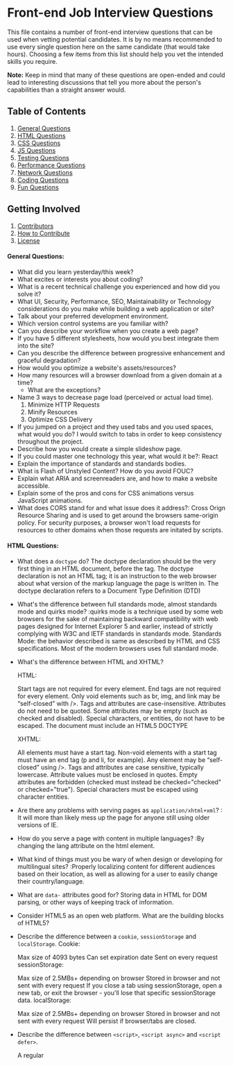 # Front-end Job Interview Questions

This file contains a number of front-end interview questions that can be used when vetting potential candidates. It is by no means recommended to use every single question here on the same candidate (that would take hours). Choosing a few items from this list should help you vet the intended skills you require.

**Note:** Keep in mind that many of these questions are open-ended and could lead to interesting discussions that tell you more about the person's capabilities than a straight answer would.

## Table of Contents

  1. [General Questions](#general-questions)
  1. [HTML Questions](#html-questions)
  1. [CSS Questions](#css-questions)
  1. [JS Questions](#js-questions)
  1. [Testing Questions](#testing-questions)
  1. [Performance Questions](#performance-questions)
  1. [Network Questions](#network-questions)
  1. [Coding Questions](#coding-questions)
  1. [Fun Questions](#fun-questions)

## Getting Involved

  1. [Contributors](#contributors)
  1. [How to Contribute](https://github.com/h5bp/Front-end-Developer-Interview-Questions/blob/master/CONTRIBUTING.md)
  1. [License](https://github.com/h5bp/Front-end-Developer-Interview-Questions/blob/master/LICENSE.md)

#### General Questions:

* What did you learn yesterday/this week?
* What excites or interests you about coding?
* What is a recent technical challenge you experienced and how did you solve it?
* What UI, Security, Performance, SEO, Maintainability or Technology considerations do you make while building a web application or site?
* Talk about your preferred development environment.
* Which version control systems are you familiar with?
* Can you describe your workflow when you create a web page?
* If you have 5 different stylesheets, how would you best integrate them into the site?
* Can you describe the difference between progressive enhancement and graceful degradation?
* How would you optimize a website's assets/resources?
* How many resources will a browser download from a given domain at a time?
  * What are the exceptions?
* Name 3 ways to decrease page load (perceived or actual load time).
  1. Minimize HTTP Requests
  2. Minify Resources
  3. Optimize CSS Delivery
* If you jumped on a project and they used tabs and you used spaces, what would you do?
  I would switch to tabs in order to keep consistency throughout the project. 
* Describe how you would create a simple slideshow page.
* If you could master one technology this year, what would it be?:
  React
* Explain the importance of standards and standards bodies.
* What is Flash of Unstyled Content? How do you avoid FOUC?
* Explain what ARIA and screenreaders are, and how to make a website accessible.
* Explain some of the pros and cons for CSS animations versus JavaScript animations.
* What does CORS stand for and what issue does it address?:
  Cross Orign Resource Sharing and is used to get around the browsers same-origin policy. For security purposes, a browser won't load requests for resources to other domains when those requests are initated by scripts.

#### HTML Questions:

* What does a `doctype` do?
	The doctype declaration should be the very first thing in an HTML document, before the tag. The doctype declaration is not an HTML     tag; it is an instruction to the web browser about what version of the markup language the page is written in. The doctype declaration  refers to a Document Type Definition (DTD)
  
* What's the difference between full standards mode, almost standards mode and quirks mode?
		:quirks mode is a technique used by some web browsers for the sake of maintaining backward compatibility with web pages designed for Internet Explorer 5 and earlier, instead of strictly complying with W3C and IETF standards in standards mode. Standards Mode: the behavior described is same as described by HTML and CSS specifications. Most of the modern browsers uses full standard mode.
  
* What's the difference between HTML and XHTML?
  
	HTML:

	Start tags are not required for every element.
	End tags are not required for every element.
	Only void elements such as br, img, and link may be “self-closed” with />.
	Tags and attributes are case-insensitive.
	Attributes do not need to be quoted.
	Some attributes may be empty (such as checked and disabled).
	Special characters, or entities, do not have to be escaped.
	The document must include an HTML5 DOCTYPE

	XHTML:

	All elements must have a start tag.
	Non-void elements with a start tag must have an end tag (p and li, for example).
	Any element may be “self-closed” using />.
	Tags and attributes are case sensitive, typically lowercase.
	Attribute values must be enclosed in quotes.
	Empty attributes are forbidden (checked must instead be checked="checked" or checked="true").
	Special characters must be escaped using character entities. 
  
* Are there any problems with serving pages as `application/xhtml+xml`?
  : It will more than likely mess up the page for anyone still using older versions of IE.
  
* How do you serve a page with content in multiple languages?
  :By changing the lang attribute on the html element.
  
* What kind of things must you be wary of when design or developing for multilingual sites?
  :Properly localizing content for different audiences based on their location, as well as allowing for a user to easily change their country/language.

* What are `data-` attributes good for?
 	Storing data in HTML for DOM parsing, or other ways of keeping track of information.

* Consider HTML5 as an open web platform. What are the building blocks of HTML5?
	<article>
	<aside>
	<audio>
	<canvas>
	<figcaption>
	<figure>
	<footer>
	<header>
	<hgroup>
	<output>
	<section>
	<video>

* Describe the difference between a `cookie`, `sessionStorage` and `localStorage`.
	Cookie:

	Max size of 4093 bytes
	Can set expiration date
	Sent on every request
	sessionStorage:

	Max size of 2.5MBs+ depending on browser
	Stored in browser and not sent with every request
	If you close a tab using sessionStorage, open a new tab, or exit the browser - you'll lose that specific sessionStorage data.
	localStorage:

	Max size of 2.5MBs+ depending on browser
	Stored in browser and not sent with every request
	Will persist if browser/tabs are closed.

* Describe the difference between `<script>`, `<script async>` and `<script defer>`.

 	A regular <script> tag will block rendering of the page, and the page will not continue to load until the script finishes.

	<script async> will run the script asynchronously, meaning that it will not block rendering, but will run as soon as the script is available. This is usually intended for CDN files, or other such files, which do not change the page structure.

	<script defer> will defer the script to run after the page is done parsing and before an onload event.
  
* Why is it generally a good idea to position CSS `<link>`s between `<head></head>` and JS `<script>`s just before `</body>`? Do you know any exceptions?
	You usually put the <link> tags in between the <head> to prevent Flash of Unstyled Content which gives the user something to look at while the rest of the page is being parsed.

	Since Javascript blocks rendering by default, and the DOM and CSSOM construction can be also be delayed, it is usually best to keep scripts at the bottom of the page.

	Exceptions are if you grab the scripts asynchronously, or at least defer them to the end of the page.
  
* What is progressive rendering?
	With HTML progressive rendering is chunking the HTML into separate bits and loading each block as it's finished. Usually, the backend code loads the HTML at once, but if you flush after finishing one part of the structure, it can be rendered immediately to the page.

* Why you would use a `srcset` attribute in an image tag? Explain the process the browser uses when evaluating the content of this attribute.
	In short, Srcset is a new attribute which allows you to specify different kind of images for different screen-sizes/orientation/display-types. The usage is really simple, you just provide a lot of different images separating them with a comma like this: <img src="image.jpg" alt="image" srcset="<img> <descriptor>, ..., <img_n> <descriptor_n>">.
  
* Have you used different HTML templating languages before?
	Nope

#### CSS Questions:

* What is the difference between classes and IDs in CSS?:
  Unlike the id selector, the class selector is most often used on several elements. This allows you to set a particular style for many HTML elements with the same class. The class selector uses the HTML class attribute, and is defined with a "." id is used when we have to apply CSS property to one attribute only.
  
* What's the difference between "resetting" and "normalizing" CSS? Which would you choose, and why?:
  1. resetting: CSS resets aim to remove all built-in browser styling. Standard elements like h1 - h6, p, strong, em end up looking exactly alike, having no decoration at all. You're then supposed to add all decoration yourself.
  2. normalizing: aims to make built-in browser styling consistent across browsers. Elements like h1 - h6 will appear bold, larger et cetera in a consistent way across browsers. You're then supposed to add only the difference in decoration your design needs.
  
* Describe Floats and how they work.:
  There are left, right and none for float. Each value indicates how an element should float. When float is set, each element will get out of its normal flow and will be shifted to the specified direction, until it gets its container or another floated element.
  
* Describe z-index and how stacking context is formed.
  z-index tells how elements should be stacked in a screen. Stacking context can be formed in several situations, but most famously, by a root element and positioned elements. In each stacking context, z-index will be calculated separately for its children and will stack the children in ascending order.

* Describe BFC(Block Formatting Context) and how it works.
  BFC is a part of rendering a webpage. It's used to determine from which positioning and clearing should be done. The context is created by several ways, but the most famously, by a root element, float, positioned elements.
  
* What are the various clearing techniques and which is appropriate for what context?
  
* Explain CSS sprites, and how you would implement them on a page or site.
CSS sprite is combining multiple images into a merged one image and use CSS to render each of them properly for each element.

It's usually implemented using background: url(...) x-axis y-axis;, or both background-image and background-position.

* What are your favourite image replacement techniques and which do you use when?

* How would you approach fixing browser-specific styling issues?

* How do you serve your pages for feature-constrained browsers?

  * What techniques/processes do you use?
  
* What are the different ways to visually hide content (and make it available only for screen readers)?

* Have you ever used a grid system, and if so, what do you prefer?
Yes, Bootstrap, Materialize, Bulma. I prefer Bootstrap.

* Have you used or implemented media queries or mobile specific layouts/CSS?

* Are you familiar with styling SVG?

* How do you optimize your webpages for print?
* What are some of the "gotchas" for writing efficient CSS?
* What are the advantages/disadvantages of using CSS preprocessors?
  * Describe what you like and dislike about the CSS preprocessors you have used.
* How would you implement a web design comp that uses non-standard fonts?
* Explain how a browser determines what elements match a CSS selector.
* Describe pseudo-elements and discuss what they are used for.
* Explain your understanding of the box model and how you would tell the browser in CSS to render your layout in different box models.
* What does ```* { box-sizing: border-box; }``` do? What are its advantages?
* List as many values for the display property that you can remember.
* What's the difference between inline and inline-block?
* What's the difference between a relative, fixed, absolute and statically positioned element?
* The 'C' in CSS stands for Cascading.  How is priority determined in assigning styles (a few examples)?  How can you use this system to your advantage?
* What existing CSS frameworks have you used locally, or in production? How would you change/improve them?
* Have you played around with the new CSS Flexbox or Grid specs?
* How is responsive design different from adaptive design?
* Have you ever worked with retina graphics? If so, when and what techniques did you use?
* Is there any reason you'd want to use `translate()` instead of *absolute positioning*, or vice-versa? And why?

#### JS Questions:

* What differences =, ==, === :
  = : assigns a variable,
  ==: compares values,
  ===: compares values and types
  
 * const vs. let
  const: cannot be reassigned 
  let: can reassign value as many times as you want
  
* Explain event delegation:
  Event delegation refers to the process of using event propagation (bubbling) to handle events at a higher level in the DOM than the element on which the event originated. It allows us to attach a single event listener for elements that exist now or in the future.
  
* Explain how `this` works in JavaScript
* Explain how prototypal inheritance works
* What do you think of AMD vs CommonJS?
* Explain why the following doesn't work as an IIFE: `function foo(){ }();`.
  * What needs to be changed to properly make it an IIFE?
* What's the difference between a variable that is: `null`, `undefined` or undeclared?
  null: you set the value of the variable to null
  undefined: when you don't set a value, it gives a placeholder of undefined
  * How would you go about checking for any of these states?
* What is a closure, and how/why would you use one?
* Can you describe the main difference between a `forEach` loop and a `.map()` loop and why you would pick one versus the other?
* What's a typical use case for anonymous functions?
* How do you organize your code? (module pattern, classical inheritance?)
* What's the difference between host objects and native objects?
* Difference between: `function Person(){}`, `var person = Person()`, and `var person = new Person()`?
* What's the difference between `.call` and `.apply`?
* Explain `Function.prototype.bind`.
* When would you use `document.write()`?
* What's the difference between feature detection, feature inference, and using the UA string?
* Explain Ajax in as much detail as possible.
* What are the advantages and disadvantages of using Ajax?
* Explain how JSONP works (and how it's not really Ajax).
* Have you ever used JavaScript templating?
  * If so, what libraries have you used?
* Explain "hoisting".
* Describe event bubbling.
* What's the difference between an "attribute" and a "property"?
* Why is extending built-in JavaScript objects not a good idea?
* Difference between document load event and document DOMContentLoaded event?
* What is the difference between `==` and `===`?
* Explain the same-origin policy with regards to JavaScript.
* Make this work:
```javascript
duplicate([1,2,3,4,5]); // [1,2,3,4,5,1,2,3,4,5]
```
* Why is it called a Ternary expression, what does the word "Ternary" indicate?
* What is `"use strict";`? what are the advantages and disadvantages to using it?
* Create a for loop that iterates up to `100` while outputting **"fizz"** at multiples of `3`, **"buzz"** at multiples of `5` and **"fizzbuzz"** at multiples of `3` and `5`
* Why is it, in general, a good idea to leave the global scope of a website as-is and never touch it?
* Why would you use something like the `load` event? Does this event have disadvantages? Do you know any alternatives, and why would you use those?
* Explain what a single page app is and how to make one SEO-friendly.
* What is the extent of your experience with Promises and/or their polyfills?
* What are the pros and cons of using Promises instead of callbacks?
* What are some of the advantages/disadvantages of writing JavaScript code in a language that compiles to JavaScript?
* What tools and techniques do you use debugging JavaScript code?
* What language constructions do you use for iterating over object properties and array items?
* Explain the difference between mutable and immutable objects.
  * What is an example of an immutable object in JavaScript?
  * What are the pros and cons of immutability?
  * How can you achieve immutability in your own code?
* Explain the difference between synchronous and asynchronous functions.
* What is event loop?
  * What is the difference between call stack and task queue?
* Explain the differences on the usage of `foo` between `function foo() {}` and `var foo = function() {}`
* What are the differences between variables created using `let`, `var` or `const`?

#### Testing Questions:

* What are some advantages/disadvantages to testing your code?
* What tools would you use to test your code's functionality?
* What is the difference between a unit test and a functional/integration test?
* What is the purpose of a code style linting tool?

#### Performance Questions:

* What tools would you use to find a performance bug in your code?
* What are some ways you may improve your website's scrolling performance?
* Explain the difference between layout, painting and compositing.

#### Network Questions:

* Traditionally, why has it been better to serve site assets from multiple domains?
* Do your best to describe the process from the time you type in a website's URL to it finishing loading on your screen.
* What are the differences between Long-Polling, Websockets and Server-Sent Events?
* Explain the following request and response headers:
  * Diff. between Expires, Date, Age and If-Modified-...
  * Do Not Track
  * Cache-Control
  * Transfer-Encoding
  * ETag
  * X-Frame-Options
* What are HTTP methods? List all HTTP methods that you know, and explain them.

#### Coding Questions:

*Question: What is the value of `foo`?*
```javascript
var foo = 10 + '20';
```

*Question: What will be the output of the code below?*
```javascript
console.log(0.1 + 0.2 == 0.3);
```

*Question: How would you make this work?*
```javascript
add(2, 5); // 7
add(2)(5); // 7
```

*Question: What value is returned from the following statement?*
```javascript
"i'm a lasagna hog".split("").reverse().join("");
```

*Question: What is the value of `window.foo`?*
```javascript
( window.foo || ( window.foo = "bar" ) );
```

*Question: What is the outcome of the two alerts below?*
```javascript
var foo = "Hello";
(function() {
  var bar = " World";
  alert(foo + bar);
})();
alert(foo + bar);
```

*Question: What is the value of `foo.length`?*
```javascript
var foo = [];
foo.push(1);
foo.push(2);
```

*Question: What is the value of `foo.x`?*
```javascript
var foo = {n: 1};
var bar = foo;
foo.x = foo = {n: 2};
```

*Question: What does the following code print?*
```javascript
console.log('one');
setTimeout(function() {
  console.log('two');
}, 0);
console.log('three');
```

*Question: What is the difference between these four promises?*
```javascript
doSomething().then(function () {
  return doSomethingElse();
});

doSomething().then(function () {
  doSomethingElse();
});

doSomething().then(doSomethingElse());

doSomething().then(doSomethingElse);
```


#### Fun Questions:

* What's a cool project that you've recently worked on?
* What are some things you like about the developer tools you use?
* Who inspires you in the front-end community?
* Do you have any pet projects? What kind?
* What's your favorite feature of Internet Explorer?
* How do you like your coffee?


#### Contributors:

This document started in 2009 as a collaboration of [@paul_irish](https://twitter.com/paul_irish) [@bentruyman](https://twitter.com/bentruyman) [@cowboy](https://twitter.com/cowboy) [@ajpiano](https://twitter.com/ajpiano)  [@SlexAxton](https://twitter.com/slexaxton) [@boazsender](https://twitter.com/boazsender) [@miketaylr](https://twitter.com/miketaylr) [@vladikoff](https://twitter.com/vladikoff) [@gf3](https://twitter.com/gf3) [@jon_neal](https://twitter.com/jon_neal) [@sambreed](https://twitter.com/sambreed) and [@iansym](https://twitter.com/iansym).

It has since received contributions from over [100 developers](https://github.com/h5bp/Front-end-Developer-Interview-Questions/graphs/contributors).
